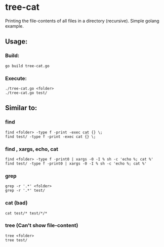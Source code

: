 # tree-cat

Printing the file-contents of all files in a directory (recursive).
Simple golang example. 

## Usage:
### Build:
    go build tree-cat.go
### Execute:
    ./tree-cat.go <folder>
    ./tree-cat.go test/

## Similar to:

### find
    find <folder> -type f -print -exec cat {} \;
    find test/ -type f -print -exec cat {} \;

### find , xargs, echo, cat
    find <folder> -type f -print0 | xargs -0 -I % sh -c 'echo %; cat %'
    find test/ -type f -print0 | xargs -0 -I % sh -c 'echo %; cat %'

### grep
    grep -r '.*' <folder>
    grep -r '.*' test/

### cat (bad)
    cat test/* test/*/*

### tree (Can't show file-content)
    tree <folder>
    tree test/



